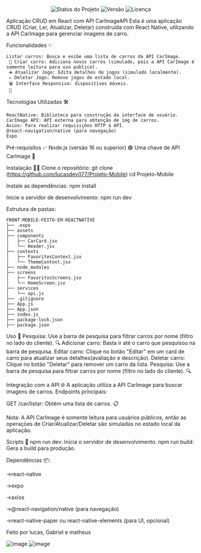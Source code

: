 <div align="center">

![Status do Projeto](https://img.shields.io/badge/Status-Em%20Desenvolvimento-green)
![Versão](https://img.shields.io/badge/Versão-1.0.0-blue)
![Licença](https://img.shields.io/badge/Licença-Privada-red)

</div>

Aplicação CRUD em React com API CarImageAPI Esta é uma aplicação CRUD (Criar, Ler, Atualizar, Deletar) construída com React Native, utilizando a API CarImage para gerenciar imagens de carro.

Funcionalidades ✨ 
```
Listar carros: Busca e exibe uma lista de carros da API CarImage.
 📜 Criar carro: Adiciona novos carros (simulado, pois a API CarImage é somente leitura para uso público).
 ➕ Atualizar Jogo: Edita detalhes de jogos (simulado localmente).
 ✏️ Deletar Jogo: Remove jogos do estado local.
 🗑️ Interface Responsiva: dispositivos móveis.
 📱
```

Tecnologias Utilizadas 🛠️
```
ReactNative: Biblioteca para construção da interface de usuário. 
CarImage API: API externa para obtenção de img de carros. 
Axios: Para realizar requisições HTTP à API.
@react-navigation/native (para navegação)
Expo

```

Pré-requisitos ✅ Node.js (versão 16 ou superior) 🟢 Uma chave de API CarImage 🔑

Instalação 🧑‍💻 Clone o repositório: git clone (https://github.com/lucasdev077/Projeto-Mobile) cd Projeto-Mobile

Instale as dependências: npm install

Inicie o servidor de desenvolvimento: npm run dev

Estrutura de pastas:
```
FRONT-MOBILE-FEITO-EM-REACTNATIVE
├── .expo
├── assets
├── components
│   ├── CarCard.jsx
│   └── Header.jsx
├── contexts
│   ├── FavoritesContext.jsx
│   └── ThemeContext.jsx
├── node_modules
├── screens
│   ├── FavoritosScreens.jsx
│   └── HomeScreen.jsx
├── services
│   └── api.js
├── .gitignore
├── App.js
├── App.json
├── index.js
├── package-lock.json
├── package.json
```

Uso 🎯 Pesquisa: Use a barra de pesquisa para filtrar carros por nome (filtro no lado do cliente). 🔍 Adicionar carro: Basta ir até o carro que pesquisou na barra de pesquisa. Editar carro: Clique no botão "Editar" em um card de carro para atualizar seus detalhes(avaliação e descrição). Deletar carro: Clique no botão "Deletar" para remover um carro da lista. Pesquisa: Use a barra de pesquisa para filtrar carros por nome (filtro no lado do cliente). 🔍

Integração com a API 🌐 A aplicação utiliza a API CarImage para buscar imagens de carros. Endpoints principais:

GET /car/listar: Obtém uma lista de carros. 📋

Nota: A API CarImage é somente leitura para usuários públicos, então as operações de Criar/Atualizar/Deletar são simuladas no estado local da aplicação.

Scripts 📜 npm run dev: Inicia o servidor de desenvolvimento. npm run build: Gera a build para produção.

Dependências 📦:

->react-native

->expo

->axios

->@react-navigation/native (para navegação)

->react-native-paper ou react-native-elements (para UI, opcional)

Feito por lucas, Gabriel e matheus

![image](https://github.com/user-attachments/assets/e4c33ae8-4fd7-4111-814a-3a43e093bd0e) ![image](https://github.com/user-attachments/assets/9014a7c4-a3af-432a-b0b1-2c3a5411c2f3)


